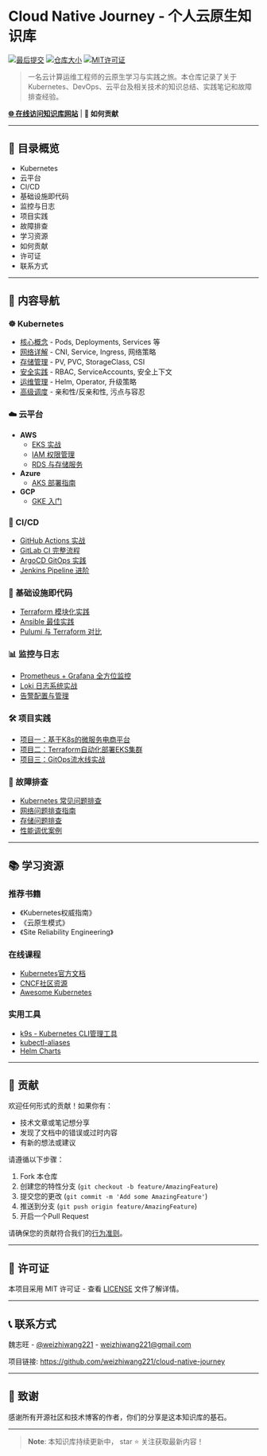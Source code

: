 # Cloud Native Journey - 个人云原生知识库

[![最后提交](https://img.shields.io/github/last-commit/weizhiwang221/cloud-native-journey?style=flat-square)](https://github.com/weizhiwang221/cloud-native-journey/commits/main)
[![仓库大小](https://img.shields.io/github/repo-size/weizhiwang221/cloud-native-journey?style=flat-square)](https://github.com/weizhiwang221/cloud-native-journey)
[![MIT许可证](https://img.shields.io/github/license/weizhiwang221/cloud-native-journey?style=flat-square)](https://github.com/weizhiwang221/cloud-native-journey/blob/main/LICENSE)

> 一名云计算运维工程师的云原生学习与实践之旅。本仓库记录了关于 Kubernetes、DevOps、云平台及相关技术的知识总结、实践笔记和故障排查经验。

**[🌐 在线访问知识库网站](https://weizhiwang221.github.io/cloud-native-journey/)** | **📖 如何贡献**

------

## 📖 目录概览

<!-- TOC -->

- Kubernetes
- 云平台
- CI/CD
- 基础设施即代码
- 监控与日志
- 项目实践
- 故障排查
- 学习资源
- 如何贡献
- 许可证
- 联系方式

<!-- TOC -->

------

## 🚀 内容导航

### ☸️ Kubernetes

- [核心概念](https://01-kubernetes/01-核心概念.md) - Pods, Deployments, Services 等
- [网络详解](https://01-kubernetes/02-网络.md) - CNI, Service, Ingress, 网络策略
- [存储管理](https://01-kubernetes/03-存储.md) - PV, PVC, StorageClass, CSI
- [安全实践](https://01-kubernetes/04-安全.md) - RBAC, ServiceAccounts, 安全上下文
- [运维管理](https://01-kubernetes/05-运维.md) - Helm, Operator, 升级策略
- [高级调度](https://01-kubernetes/06-调度.md) - 亲和性/反亲和性, 污点与容忍

### ☁️ 云平台

- **AWS**
  - [EKS 实战](https://02-cloud-providers/AWS/01-EKS-实战.md)
  - [IAM 权限管理](https://02-cloud-providers/AWS/02-IAM-权限管理.md)
  - [RDS 与存储服务](https://02-cloud-providers/AWS/03-RDS与存储.md)
- **Azure**
  - [AKS 部署指南](https://02-cloud-providers/Azure/01-AKS-部署指南.md)
- **GCP**
  - [GKE 入门](https://02-cloud-providers/GCP/01-GKE-入门.md)

### 🔁 CI/CD

- [GitHub Actions 实战](https://03-ci-cd/01-GitHub-Actions-实战.md)
- [GitLab CI 完整流程](https://03-ci-cd/02-GitLab-CI-完整流程.md)
- [ArgoCD GitOps 实践](https://03-ci-cd/03-ArgoCD-GitOps-实践.md)
- [Jenkins Pipeline 进阶](https://03-ci-cd/04-Jenkins-Pipeline-进阶.md)

### 📜 基础设施即代码

- [Terraform 模块化实践](https://04-infrastructure-as-code/01-Terraform-模块化实践.md)
- [Ansible 最佳实践](https://04-infrastructure-as-code/02-Ansible-最佳实践.md)
- [Pulumi 与 Terraform 对比](https://04-infrastructure-as-code/03-PulumivsTerraform.md)

### 📊 监控与日志

- [Prometheus + Grafana 全方位监控](https://05-monitoring-logging/01-Prometheus-Grafana-全方位监控.md)
- [Loki 日志系统实战](https://05-monitoring-logging/02-Loki-日志系统实战.md)
- [告警配置与管理](https://05-monitoring-logging/03-告警配置与管理.md)

### 🛠️ 项目实践

- [项目一：基于K8s的微服务电商平台](https://06-projects/01-基于K8s的微服务电商平台.md)
- [项目二：Terraform自动化部署EKS集群](https://06-projects/02-Terraform自动化部署EKS集群.md)
- [项目三：GitOps流水线实战](https://06-projects/03-GitOps流水线实战.md)

### 🔧 故障排查

- [Kubernetes 常见问题排查](https://07-problem-solving/01-Kubernetes-常见问题排查.md)
- [网络问题排查指南](https://07-problem-solving/02-网络问题排查指南.md)
- [存储问题排查](https://07-problem-solving/03-存储问题排查.md)
- [性能调优案例](https://07-problem-solving/04-性能调优案例.md)

------

## 📚 学习资源

### 推荐书籍

- 《Kubernetes权威指南》
- 《云原生模式》
- 《Site Reliability Engineering》

### 在线课程

- [Kubernetes官方文档](https://kubernetes.io/docs/)
- [CNCF社区资源](https://www.cncf.io/)
- [Awesome Kubernetes](https://github.com/ramitsurana/awesome-kubernetes)

### 实用工具

- [k9s - Kubernetes CLI管理工具](https://github.com/derailed/k9s)
- [kubectl-aliases](https://github.com/ahmetb/kubectl-aliases)
- [Helm Charts](https://github.com/helm/charts)

------

## 🤝 贡献

欢迎任何形式的贡献！如果你有：

- 技术文章或笔记想分享
- 发现了文档中的错误或过时内容
- 有新的想法或建议

请遵循以下步骤：

1. Fork 本仓库
2. 创建您的特性分支 (`git checkout -b feature/AmazingFeature`)
3. 提交您的更改 (`git commit -m 'Add some AmazingFeature'`)
4. 推送到分支 (`git push origin feature/AmazingFeature`)
5. 开启一个Pull Request

请确保您的贡献符合我们的[行为准则](https://code_of_conduct.md/)。

------

## 📄 许可证

本项目采用 MIT 许可证 - 查看 [LICENSE](https://license/) 文件了解详情。

------

## 📞 联系方式

魏志旺 - [@weizhiwang221](https://github.com/weizhiwang221) - [weizhiwang221@gmail.com](https://mailto:weizhiwang221@gmail.com/)

项目链接: https://github.com/weizhiwang221/cloud-native-journey

------

## 🙏 致谢

感谢所有开源社区和技术博客的作者，你们的分享是这本知识库的基石。

------

> **Note**: 本知识库持续更新中， star ⭐ 关注获取最新内容！
